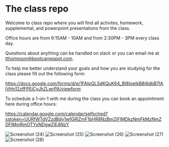 # The class repo 

Welcome to class repo where you will find all activites, homework, supplemental, and powerpoint presentations from the class.

Office hours are from 9:15AM - 10AM and from 2:30PM - 3PM every class day.

Questions about anything can be handled on slack or you can email me at tthompson@bootcampspot.com.

To help me better understand your goals and how you are studying for the class please fill out the following form:

https://docs.google.com/forms/d/e/1FAIpQLSdKQuK64_BI8IoeIkB8i6dbB7IAjVHn12zfFPEiCyJhZLwrPA/viewform

To schedule a 1-on-1 with me during the class you can book an appointment here during office hours:

https://calendar.google.com/calendar/selfsched?sstoken=UURfWTdVZzdBdy1wfGRlZmF1bHR8NzBmZjFlMDkzNmFkMzNmZDFlMmRmOTYxNDgwZjE4NzY

![Screenshot (24)](https://user-images.githubusercontent.com/46513824/55135471-000d8980-50e9-11e9-897a-f6a8ba63bf9d.png)
![Screenshot (25)](https://user-images.githubusercontent.com/46513824/55135487-06036a80-50e9-11e9-904f-f34ef61213d1.png)
![Screenshot (26)](https://user-images.githubusercontent.com/46513824/55135490-07cd2e00-50e9-11e9-9d59-aea772ec39fe.png)
![Screenshot (27)](https://user-images.githubusercontent.com/46513824/55135491-08fe5b00-50e9-11e9-9c39-78fca3c16707.png)
![Screenshot (28)](https://user-images.githubusercontent.com/46513824/55135495-0bf94b80-50e9-11e9-9a0b-b0836e4ece03.png)
